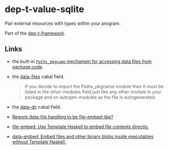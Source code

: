 # dep-t-value-sqlite

Pair external resources with types within your program.

Part of the [dep-t-framework](https://github.com/danidiaz/dep-t-framework). 

## Links

- the built-in [`Paths_pkgname` mechanism for accessing data files from package code](https://cabal.readthedocs.io/en/latest/cabal-package.html#accessing-data-files-from-package-code).

- the [data-files](https://cabal.readthedocs.io/en/latest/cabal-package.html#pkg-field-data-files) cabal field.

    > If you decide to import the Paths_pkgname module then it must be listed
    > in the other-modules field just like any other module in your package and
    > on autogen-modules as the file is autogenerated.

- the [data-dir](https://cabal.readthedocs.io/en/latest/cabal-package.html#pkg-field-data-dir) cabal field.

- [Rework data-file handling to be file-embed-like?](https://github.com/haskell/cabal/issues/6096) 

- [file-embed: Use Template Haskell to embed file contents directly.](https://hackage.haskell.org/package/file-embed)

- [data-embed: Embed files and other binary blobs inside executables without Template Haskell.](https://hackage.haskell.org/package/data-embed)


